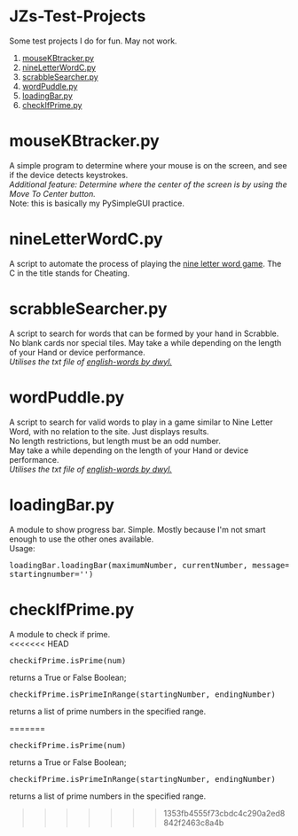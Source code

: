 # JZs-Test-Projects
Some test projects I do for fun. May not work.

<ol>
  <li><a href = '#mousekbtrackerpy'>mouseKBtracker.py</a></li>
  <li><a href = '#nineLetterWordC.py'>nineLetterWordC.py</a></li>
  <li><a href = '#scrabbleSearcher.py'>scrabbleSearcher.py</a></li>
  <li><a href = '#wordPuddle.py'>wordPuddle.py</a></li>
  <li><a href = '#loadingBar.py'>loadingBar.py</a></li>
  <li><a href = '#checkIfPrime.py'>checkIfPrime.py</a></li>
</ol>

# mouseKBtracker.py
A simple program to determine where your mouse is on the screen, and see if the device detects keystrokes.<br>
<i>Additional feature: Determine where the center of the screen is by using the Move To Center button. </i><br>
Note: this is basically my PySimpleGUI practice.

# nineLetterWordC.py
A script to automate the process of playing the <a href='https://nineletterword.tompaton.com/'>nine letter word game</a>. The C in the title stands for Cheating.

# scrabbleSearcher.py
A script to search for words that can be formed by your hand in Scrabble. No blank cards nor special tiles. May take a while depending on the length of your Hand or device performance.<br>
<i>Utilises the txt file of <a href = 'https://github.com/dwyl/english-words/'>english-words by dwyl.</a></i>

# wordPuddle.py
A script to search for valid words to play in a game similar to Nine Letter Word, with no relation to the site. Just displays results.<br>
No length restrictions, but length must be an odd number. <br>
May take a while depending on the length of your Hand or device performance.<br>
<i>Utilises the txt file of <a href = 'https://github.com/dwyl/english-words/'>english-words by dwyl.</a></i>

# loadingBar.py
A module to show progress bar. Simple. Mostly because I'm not smart enough to use the other ones available. <br>
Usage: <pre>loadingBar.loadingBar(maximumNumber, currentNumber, message='', startingnumber='')</pre>

# checkIfPrime.py
A module to check if prime.<br>
<<<<<<< HEAD
<pre>checkifPrime.isPrime(num)</pre> returns a True or False Boolean; <pre>checkifPrime.isPrimeInRange(startingNumber, endingNumber)</pre> returns a list of prime numbers in the specified range.
=======
<pre>checkifPrime.isPrime(num)</pre> returns a True or False Boolean; <pre>checkifPrime.isPrimeInRange(startingNumber, endingNumber)</pre> returns a list of prime numbers in the specified range.
>>>>>>> 1353fb4555f73cbdc4c290a2ed8842f2463c8a4b
